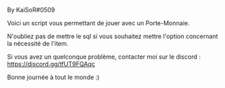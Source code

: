 By KaiSoR#0509

Voici un script vous permettant de jouer avec un Porte-Monnaie.

N'oubliez pas de mettre le sql si vous souhaitez mettre l'option concernant la nécessité de l'item.

Si vous avez un quelconque problème, contacter moi sur le discord : https://discord.gg/tfUT9FQAqc

Bonne journée à tout le monde :)
